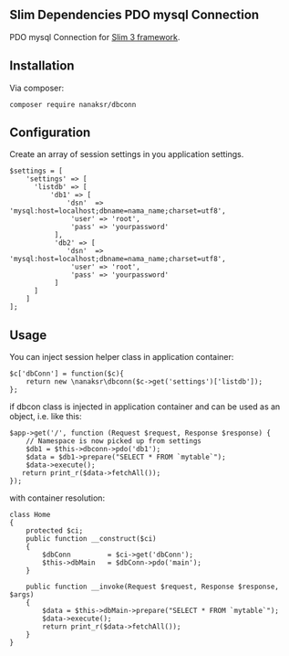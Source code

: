 ## Slim Dependencies PDO mysql Connection
PDO mysql Connection for [Slim 3 framework](http://www.slimframework.com/).

## Installation
Via composer:
```
composer require nanaksr/dbconn
```
## Configuration
Create an array of session settings in you application settings.
```
$settings = [
    'settings' => [
      'listdb' => [
          'db1' => [
              'dsn'  => 'mysql:host=localhost;dbname=nama_name;charset=utf8',
               'user' => 'root',
               'pass' => 'yourpassword'
           ],
           'db2' => [
              'dsn'  => 'mysql:host=localhost;dbname=nama_name;charset=utf8',
               'user' => 'root',
               'pass' => 'yourpassword'
           ]
      ]
    ]
];
```
## Usage
You can inject session helper class in application container:
```
$c['dbConn'] = function($c){  
    return new \nanaksr\dbconn($c->get('settings')['listdb']);
};
```
if dbcon class is injected in application container and can be used as an object, i.e. like this:
```
$app->get('/', function (Request $request, Response $response) {
    // Namespace is now picked up from settings
    $db1 = $this->dbconn->pdo('db1');
    $data = $db1->prepare("SELECT * FROM `mytable`");
    $data->execute();
   return print_r($data->fetchAll());
});
```

with container resolution:
```
class Home
{
    protected $ci;
    public function __construct($ci)
    { 
        $dbConn         = $ci->get('dbConn');
        $this->dbMain   = $dbConn->pdo('main');
    }
    
    public function __invoke(Request $request, Response $response, $args)
    {
        $data = $this->dbMain->prepare("SELECT * FROM `mytable`");
        $data->execute();
        return print_r($data->fetchAll());
    }
}
```

